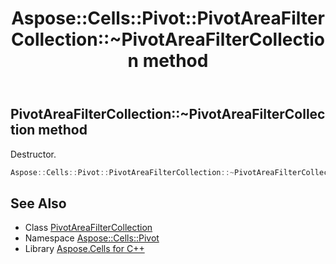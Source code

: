 ﻿---
title: Aspose::Cells::Pivot::PivotAreaFilterCollection::~PivotAreaFilterCollection method
linktitle: ~PivotAreaFilterCollection
second_title: Aspose.Cells for C++ API Reference
description: 'Aspose::Cells::Pivot::PivotAreaFilterCollection::~PivotAreaFilterCollection method. Destructor in C++.'
type: docs
weight: 200
url: /cpp/aspose.cells.pivot/pivotareafiltercollection/~pivotareafiltercollection/
---
## PivotAreaFilterCollection::~PivotAreaFilterCollection method


Destructor.

```cpp
Aspose::Cells::Pivot::PivotAreaFilterCollection::~PivotAreaFilterCollection()
```

## See Also

* Class [PivotAreaFilterCollection](../)
* Namespace [Aspose::Cells::Pivot](../../)
* Library [Aspose.Cells for C++](../../../)
